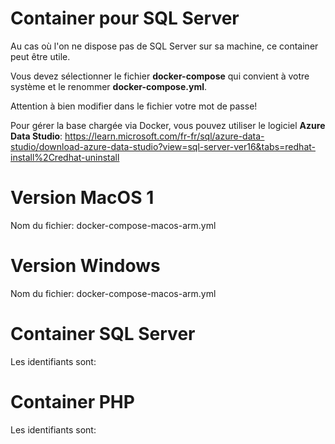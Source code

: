 # Container pour SQL Server

Au cas où l'on ne dispose pas de SQL Server sur sa machine, ce container peut être utile.

Vous devez sélectionner le fichier **docker-compose** qui convient à votre système et le renommer **docker-compose.yml**.

Attention à bien modifier dans le fichier votre mot de passe!

Pour gérer la base chargée via Docker, vous pouvez utiliser le logiciel **Azure Data Studio**:
https://learn.microsoft.com/fr-fr/sql/azure-data-studio/download-azure-data-studio?view=sql-server-ver16&tabs=redhat-install%2Credhat-uninstall

# Version MacOS 1

Nom du fichier: docker-compose-macos-arm.yml

# Version Windows

Nom du fichier: docker-compose-macos-arm.yml

# Container SQL Server

Les identifiants sont:

# Container PHP

Les identifiants sont: